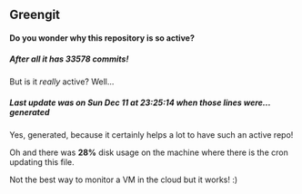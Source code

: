 ## Greengit

#### Do you wonder why this repository is so active?

##### After all it has 33578 commits!

But is it *really* active? Well...

##### Last update was on Sun Dec 11 at 23:25:14 when those lines were... generated

Yes, generated, because it certainly helps a lot to have such an active repo!

Oh and there was **28%** disk usage on the machine
where there is the cron updating this file.

Not the best way to monitor a VM in the cloud but it works! :)
